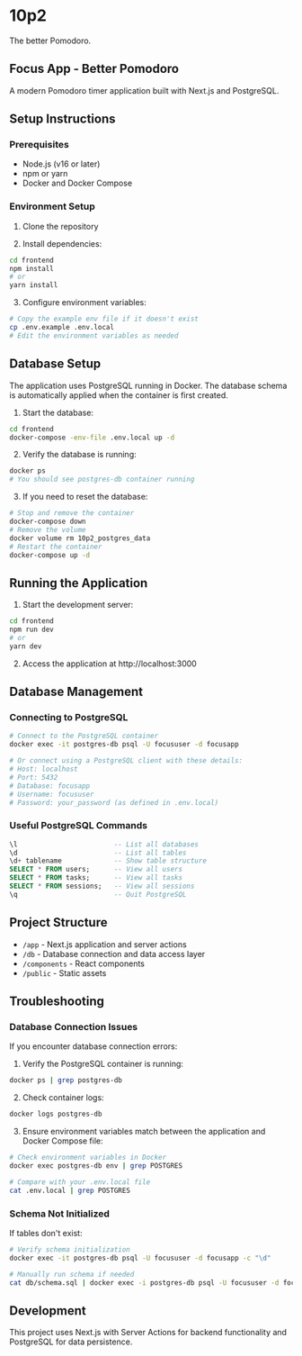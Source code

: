 # 10p2
The better Pomodoro.

## Focus App - Better Pomodoro
A modern Pomodoro timer application built with Next.js and PostgreSQL.

## Setup Instructions
### Prerequisites
- Node.js (v16 or later)
- npm or yarn
- Docker and Docker Compose

### Environment Setup
1. Clone the repository

2. Install dependencies:
```bash
cd frontend
npm install
# or
yarn install
```

3. Configure environment variables:
```bash
# Copy the example env file if it doesn't exist
cp .env.example .env.local
# Edit the environment variables as needed
```

## Database Setup
The application uses PostgreSQL running in Docker. The database schema is automatically applied when the container is first created.

1. Start the database:
```bash
cd frontend
docker-compose -env-file .env.local up -d
```

2. Verify the database is running:
```bash
docker ps
# You should see postgres-db container running
```

3. If you need to reset the database:
```bash
# Stop and remove the container
docker-compose down
# Remove the volume
docker volume rm 10p2_postgres_data
# Restart the container
docker-compose up -d
```

## Running the Application
1. Start the development server:
```bash
cd frontend
npm run dev
# or
yarn dev
```

2. Access the application at http://localhost:3000

## Database Management
### Connecting to PostgreSQL
```bash
# Connect to the PostgreSQL container
docker exec -it postgres-db psql -U focususer -d focusapp

# Or connect using a PostgreSQL client with these details:
# Host: localhost
# Port: 5432
# Database: focusapp
# Username: focususer
# Password: your_password (as defined in .env.local)
```

### Useful PostgreSQL Commands
```sql
\l                        -- List all databases
\d                        -- List all tables
\d+ tablename             -- Show table structure
SELECT * FROM users;      -- View all users
SELECT * FROM tasks;      -- View all tasks
SELECT * FROM sessions;   -- View all sessions
\q                        -- Quit PostgreSQL
```

## Project Structure
- `/app` - Next.js application and server actions
- `/db` - Database connection and data access layer
- `/components` - React components
- `/public` - Static assets

## Troubleshooting
### Database Connection Issues
If you encounter database connection errors:

1. Verify the PostgreSQL container is running:
```bash
docker ps | grep postgres-db
```

2. Check container logs:
```bash
docker logs postgres-db
```

3. Ensure environment variables match between the application and Docker Compose file:
```bash
# Check environment variables in Docker
docker exec postgres-db env | grep POSTGRES

# Compare with your .env.local file
cat .env.local | grep POSTGRES
```

### Schema Not Initialized
If tables don't exist:
```bash
# Verify schema initialization
docker exec -it postgres-db psql -U focususer -d focusapp -c "\d"

# Manually run schema if needed
cat db/schema.sql | docker exec -i postgres-db psql -U focususer -d focusapp
```

## Development
This project uses Next.js with Server Actions for backend functionality and PostgreSQL for data persistence.